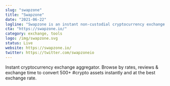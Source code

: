 ```yaml
---
slug: "swapzone"
title: "Swapzone"
date: "2021-06-22"
logline: "Swapzone is an instant non-custodial cryptocurrency exchange aggregator."
cta: "https://swapzone.io/"
category: exchange, tools
logo: /img/swapzone.svg
status: Live
website: https://swapzone.io/
twitter: https://twitter.com/swapzoneio
---
```


Instant cryptocurrency exchange aggregator. Browse by rates, reviews & exchange time to convert 500+ #crypto assets instantly and at the best exchange rate.
